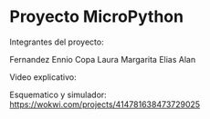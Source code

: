 # Proyecto MicroPython
 
Integrantes del proyecto:

Fernandez Ennio
Copa Laura Margarita
Elias Alan


Video explicativo:


Esquematico y simulador:
https://wokwi.com/projects/414781638473729025